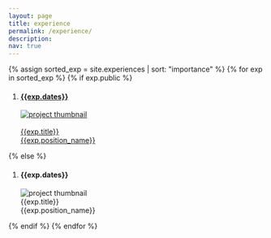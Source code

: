 ```yaml
---
layout: page
title: experience
permalink: /experience/
description:
nav: true
---
```


<div class="experiences">

{% assign sorted_exp = site.experiences | sort: "importance" %}
{% for exp in sorted_exp %}
{% if exp.public %}
<a href="{{ exp.url | relative_url }}">
    <ol class="explist">
        <li>
            <h4 class="year">{{exp.dates}}</h4>
            <img src="{{ exp.img | relative_url }}" alt="project thumbnail">
            <div class="expinfo">    
                <div class="exptitle">{{exp.title}}</div>
                <div class="expdesc">{{exp.position_name}}</div>
            </div>
        </li>
    </ol>
</a>
{% else %}
<ol class="explist">
    <li>
        <h4 class="year">{{exp.dates}}</h4>
        <img src="{{ exp.img | relative_url }}" alt="project thumbnail">
        <div class="expinfo">    
            <div class="exptitle">{{exp.title}}</div>
            <div class="expdesc">{{exp.position_name}}</div>
        </div>
    </li>
</ol>
{% endif %}
{% endfor %}

</div>